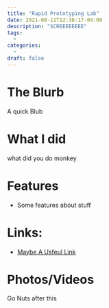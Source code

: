 ```yaml
---
title: "Rapid Prototyping Lab"
date: 2021-08-11T12:38:17-04:00
description: "SCREEEEEEEE"
tags:
  - 
categories:
  - 
draft: false
---
```


# The Blurb

A quick Blub 

# What I did
what did you do monkey

# Features
  - Some features about stuff

# Links:
- [Maybe A Usfeul Link](url)

# Photos/Videos
<!--{{< google-photos tbHcgyWN44g9qj216 carousel >}}-->

<end-tldr> <!--Remove this line if you done need a tldr-->

Go Nuts after this

